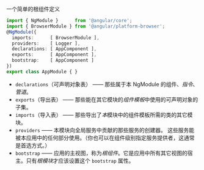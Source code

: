 一个简单的根组件定义

```ts
import { NgModule }      from '@angular/core';
import { BrowserModule } from '@angular/platform-browser';
@NgModule({
  imports:      [ BrowserModule ],
  providers:    [ Logger ],
  declarations: [ AppComponent ],
  exports:      [ AppComponent ],
  bootstrap:    [ AppComponent ]
})
export class AppModule { }
```

- `declarations`（可声明对象表） —— 那些属于本 NgModule 的组件、*指令*、*管道*。
- `exports`（导出表） —— 那些能在其它模块的*组件模板*中使用的可声明对象的子集。
- `imports`（导入表） —— 那些导出了*本*模块中的组件模板所需的类的其它模块。
- `providers` —— 本模块向全局服务中贡献的那些服务的创建器。 这些服务能被本应用中的任何部分使用。（你也可以在组件级别指定服务提供者，这通常是首选方式。）
- `bootstrap` —— 应用的主视图，称为*根组件*。它是应用中所有其它视图的宿主。只有*根模块*才应该设置这个 `bootstrap` 属性。

